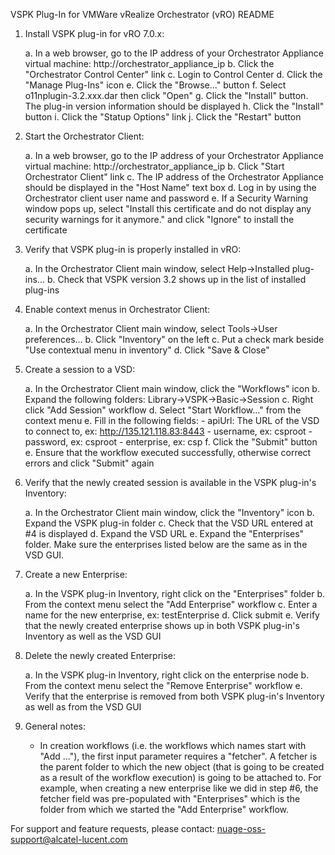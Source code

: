 VSPK Plug-In for VMWare vRealize Orchestrator (vRO) README

1. Install VSPK plug-in for vRO 7.0.x:

   a. In a web browser, go to the IP address of your Orchestrator Appliance virtual machine: http://orchestrator_appliance_ip
   b. Click the "Orchestrator Control Center" link
   c. Login to Control Center
   d. Click the "Manage Plug-Ins" icon
   e. Click the "Browse..." button
   f. Select o11nplugin-3.2.xxx.dar then click "Open"
   g. Click the "Install" button. The plug-in version information should be displayed
   h. Click the "Install" button
   i. Click the "Statup Options" link
   j. Click the "Restart" button

2. Start the Orchestrator Client:

   a. In a web browser, go to the IP address of your Orchestrator Appliance virtual machine: http://orchestrator_appliance_ip
   b. Click "Start Orchestrator Client" link
   c. The IP address of the Orchestrator Appliance should be displayed in the "Host Name" text box
   d. Log in by using the Orchestrator client user name and password
   e. If a Security Warning window pops up, select "Install this certificate and do not display any security warnings for it anymore." and click "Ignore" to install the certificate

3. Verify that VSPK plug-in is properly installed in vRO:

   a. In the Orchestrator Client main window, select Help->Installed plug-ins...
   b. Check that VSPK version 3.2 shows up in the list of installed plug-ins

5. Enable context menus in Orchestrator Client:

   a. In the Orchestrator Client main window, select Tools->User preferences...
   b. Click "Inventory" on the left
   c. Put a check mark beside "Use contextual menu in inventory"
   d. Click "Save & Close"

4. Create a session to a VSD:

   a. In the Orchestrator Client main window, click the "Workflows" icon
   b. Expand the following folders: Library->VSPK->Basic->Session
   c. Right click "Add Session" workflow
   d. Select "Start Workflow..." from the context menu
   e. Fill in the following fields:
         - apiUrl: The URL of the VSD to connect to, ex: http://135.121.118.83:8443
         - username, ex: csproot
         - password, ex: csproot
         - enterprise, ex: csp
   f. Click the "Submit" button
   e. Ensure that the workflow executed successfully, otherwise correct errors and click "Submit" again

5. Verify that the newly created session is available in the VSPK plug-in's Inventory:

   a. In the Orchestrator Client main window, click the "Inventory" icon
   b. Expand the VSPK plug-in folder
   c. Check that the VSD URL entered at #4 is displayed
   d. Expand the VSD URL
   e. Expand the "Enterprises" folder. Make sure the enterprises listed below are the same as in the VSD GUI.

6. Create a new Enterprise:

   a. In the VSPK plug-in Inventory, right click on the "Enterprises" folder
   b. From the context menu select the "Add Enterprise" workflow
   c. Enter a name for the new enterprise, ex: testEnterprise
   d. Click submit
   e. Verify that the newly created enterprise shows up in both VSPK plug-in's Inventory as well as the VSD GUI

7. Delete the newly created Enterprise:

   a. In the VSPK plug-in Inventory, right click on the enterprise node
   b. From the context menu select the "Remove Enterprise" workflow
   e. Verify that the enterprise is removed from both VSPK plug-in's Inventory as well as from the VSD GUI

8. General notes:

   - In creation workflows (i.e. the workflows which names start with "Add ..."), the first input parameter requires a "fetcher". 
     A fetcher is the parent folder to which the new object (that is going to be created as a result of the workflow execution) is going to be attached to. 
     For example, when creating a new enterprise like we did in step #6, the fetcher field was pre-populated with "Enterprises" which is the folder 
     from which we started the "Add Enterprise" workflow.

For support and feature requests, please contact:
nuage-oss-support@alcatel-lucent.com
